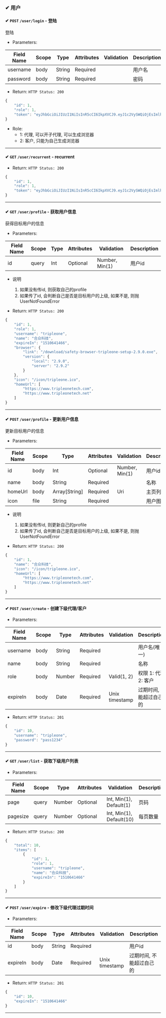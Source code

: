 ### ✔ 用户

#### ✔ `POST` `/user/login` - 登陆

登陆

+ Parameters:

Field Name     | Scope | Type       | Attributes | Validation                | Description      
---------------- | ------- | ----------- | ----------- | -----------------------   | -------------
username       | body  | String     | Required   |                               | 用户名        
password        | body  | String     | Required   |                               | 密码        

+ Return: `HTTP Status: 200`

```javascript
{
    "id": 1,
    "role": 1,
    "token": "eyJhbGciOiJIUzI1NiIsInR5cCI6IkpXVCJ9.eyJ1c2VySWQiOjEsImlhdCI6MTQ5ODc5NDc0MCwiZXhwIjoxNTE0MzQ2NzQwfQ.FXJyQ3MFNmyTIvbXodpvJWycV4Io2iAevdKztsgvTLQ"
}
```
+ Role:
    - 1: 代理, 可以开子代理, 可以生成浏览器
    - 2: 客户, 只能为自己生成浏览器

---------------------

#### ✔ `GET` `/user/recurrent` - recurrent

+ Return: `HTTP Status: 200`

```javascript
{
    "id": 1,
    "role": 1,
    "token": "eyJhbGciOiJIUzI1NiIsInR5cCI6IkpXVCJ9.eyJ1c2VySWQiOjEsImlhdCI6MTQ5ODc5NDc0MCwiZXhwIjoxNTE0MzQ2NzQwfQ.FXJyQ3MFNmyTIvbXodpvJWycV4Io2iAevdKztsgvTLQ"
}
```

---------------------

#### ✔ `GET` `/user/profile` - 获取用户信息

获得目标用户的信息

+ Parameters:

Field Name     | Scope | Type       | Attributes | Validation                | Description      
---------------- | ------- | ----------- | ----------- | -----------------------   | -------------
id               | query  | Int          | Optional   |   Number, Min(1)      | 用户id

+ 说明
    1. 如果没有传id, 则获取自己的profile
    2. 如果传了id, 会判断自己是否是目标用户的上级, 如果不是, 则抛UserNotFoundError

+ Return: `HTTP Status: 200`

```javascript
{
    "id": 1,
    "role": 1,
    "username": "tripleone",
    "name": "合众科技",
    "expireIn": "1510641466",
    "browser": {
        "link": "/download/safety-browser-tripleone-setup-2.9.0.exe",
        "version": {
            "local": "2.9.0",
            "server": "2.9.2"
        }
    },
    "icon": "/icon/tripleone.ico",
    "homeUrl": [
        "https://www.tripleonetech.com",
        "https://www.tripleonetech.net"
    ]
}
```
---------------------

#### ✔ `POST` `/user/profile` - 更新用户信息

更新目标用户的信息

+ Parameters:

Field Name     | Scope | Type       | Attributes | Validation                | Description      
---------------- | ------- | ----------- | ----------- | -----------------------   | -------------
id                 | body   | Int          | Optional   |    Number, Min(1)     | 用户id
name            | body   | String     | Required   |                               | 名称
homeUrl        | body  | Array[String]   | Required   |   Uri                 | 主页列表
icon              | file     | String          | Required   |                         | 用户图标

+ 说明
    1. 如果没有传id, 则更新自己的profile
    2. 如果传了id, 会判断自己是否是目标用户的上级, 如果不是, 则抛UserNotFoundError

+ Return: `HTTP Status: 200`

```javascript
{
    "id": 1,
    "name": "合众科技",
    "icon": "/icon/tripleone.ico",
    "homeUrl": [
        "https://www.tripleonetech.com",
        "https://www.tripleonetech.net"
    ]
}
```

---------------------

#### ✔ `POST` `/user/create` - 创建下级代理/客户

+ Parameters:

Field Name     | Scope | Type       | Attributes | Validation                | Description      
---------------- | ------- | ----------- | ----------- | -----------------------   | -------------
username      | body   | String     | Required   |                               | 用户名(唯一)
name            | body   | String     | Required   |                               | 名称
role               | body   | Number   | Required   |   Valid(1, 2)            | 权限 1: 代理 2: 客户
expireIn        | body      | Date    | Required   |  Unix timestamp           | 过期时间, 不能超过自己的

+ Return: `HTTP Status: 201`

```javascript
{
    "id": 10,
    "username": "tripleone",
    "password": "pass1234"
}
```
---------------------

#### ✔ `GET` `/user/list` - 获取下级用户列表

+ Parameters:

Field Name     | Scope   | Type       | Attributes | Validation                  | Description      
-------------- | ------- | ----------- | ----------- | -----------------------   | -------------
page           | query   | Number     | Optional   |   Int, Min(1), Default(1)   | 页码
pagesize       | query   | Number     | Optional   |   Int, Min(1), Default(10)  | 每页数量

+ Return: `HTTP Status: 200`

```javascript
{
    "total": 10,
    "items": [
        {
            "id": 1,
            "role": 1,
            "username": "tripleone",
            "name": "合众科技",
            "expireIn": "1510641466"
        }
    ]
}
```
---------------------

#### ✔ `POST` `/user/expire` - 修改下级代理过期时间

+ Parameters:

Field Name     | Scope | Type       | Attributes    | Validation                | Description      
---------------- | ------- | ----------- | -------------- | -----------------------   | -------------
id              | body   | String     | Required      |                               | 用户id
expireIn        | body   | Date    | Required   |  Unix timestamp                     | 过期时间, 不能超过自己的

+ Return: `HTTP Status: 201`

```javascript
{
    "id": 10,
    "expireIn": "1510641466"
}
```
---------------------
